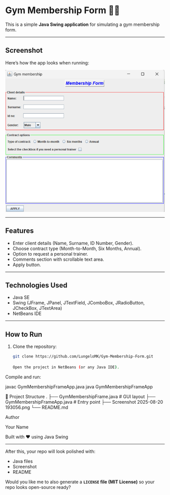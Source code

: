 # Gym Membership Form 🏋️‍♂️

This is a simple **Java Swing application** for simulating a gym membership form.

---

##  Screenshot
Here’s how the app looks when running:

![App Screenshot](Screenshot%202025-08-20%20193056.png)

---

##  Features
- Enter client details (Name, Surname, ID Number, Gender).
- Choose contract type (Month-to-Month, Six Months, Annual).
- Option to request a personal trainer.
- Comments section with scrollable text area.
- Apply button.

---

##  Technologies Used
- Java SE  
- Swing (JFrame, JPanel, JTextField, JComboBox, JRadioButton, JCheckBox, JTextArea)  
- NetBeans IDE  

---

##  How to Run
1. Clone the repository:
   ```bash
   git clone https://github.com/LungeloMK/Gym-Membership-Form.git

   Open the project in NetBeans (or any Java IDE).

Compile and run:

javac GymMembershipFrameApp.java
java GymMembershipFrameApp

📂 Project Structure
.
├── GymMembershipFrame.java         # GUI layout
├── GymMembershipFrameApp.java      # Entry point
├── Screenshot 2025-08-20 193056.png
└── README.md

 Author

Your Name

Built with ❤️ using Java Swing


---

 After this, your repo will look polished with:  
- Java files  
- Screenshot  
- README  

Would you like me to also generate a **`LICENSE` file (MIT License)** so your repo looks open-source ready?

